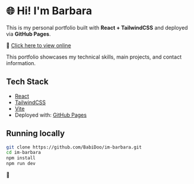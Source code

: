 # 🌐 Hi! I'm Barbara

This is my personal portfolio built with **React + TailwindCSS** and deployed via **GitHub Pages**.

🔗 [Click here to view online](https://BabiDoo.github.io/im-barbara)


This portfolio showcases my technical skills, main projects, and contact information.

## Tech Stack

- [React](https://reactjs.org/)
- [TailwindCSS](https://tailwindcss.com/)
- [Vite](https://vitejs.dev/)
- Deployed with: [GitHub Pages](https://pages.github.com/)


## Running locally

```bash
git clone https://github.com/BabiDoo/im-barbara.git
cd im-barbara
npm install
npm run dev
```

👋
